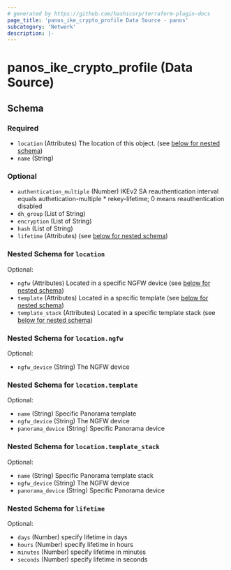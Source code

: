 ```yaml
---
# generated by https://github.com/hashicorp/terraform-plugin-docs
page_title: 'panos_ike_crypto_profile Data Source - panos'
subcategory: 'Network'
description: |-
---
```


# panos_ike_crypto_profile (Data Source)

<!-- schema generated by tfplugindocs -->

## Schema

### Required

- `location` (Attributes) The location of this object. (see [below for nested schema](#nestedatt--location))
- `name` (String)

### Optional

- `authentication_multiple` (Number) IKEv2 SA reauthentication interval equals authetication-multiple \* rekey-lifetime; 0 means reauthentication disabled
- `dh_group` (List of String)
- `encryption` (List of String)
- `hash` (List of String)
- `lifetime` (Attributes) (see [below for nested schema](#nestedatt--lifetime))

<a id="nestedatt--location"></a>

### Nested Schema for `location`

Optional:

- `ngfw` (Attributes) Located in a specific NGFW device (see [below for nested schema](#nestedatt--location--ngfw))
- `template` (Attributes) Located in a specific template (see [below for nested schema](#nestedatt--location--template))
- `template_stack` (Attributes) Located in a specific template stack (see [below for nested schema](#nestedatt--location--template_stack))

<a id="nestedatt--location--ngfw"></a>

### Nested Schema for `location.ngfw`

Optional:

- `ngfw_device` (String) The NGFW device

<a id="nestedatt--location--template"></a>

### Nested Schema for `location.template`

Optional:

- `name` (String) Specific Panorama template
- `ngfw_device` (String) The NGFW device
- `panorama_device` (String) Specific Panorama device

<a id="nestedatt--location--template_stack"></a>

### Nested Schema for `location.template_stack`

Optional:

- `name` (String) Specific Panorama template stack
- `ngfw_device` (String) The NGFW device
- `panorama_device` (String) Specific Panorama device

<a id="nestedatt--lifetime"></a>

### Nested Schema for `lifetime`

Optional:

- `days` (Number) specify lifetime in days
- `hours` (Number) specify lifetime in hours
- `minutes` (Number) specify lifetime in minutes
- `seconds` (Number) specify lifetime in seconds
